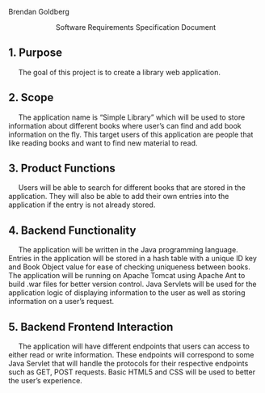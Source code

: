 Brendan Goldberg
<p align='center'>Software Requirements Specification Document</p>

## 1. Purpose
&nbsp;&nbsp;&nbsp;&nbsp;&nbsp;The goal of this project is to create a library web application.
## 2. Scope
&nbsp;&nbsp;&nbsp;&nbsp;&nbsp;The application name is “Simple Library” which will be used to store information about different books where user’s can find and add book information on the fly. This target users of this application are people that like reading books and want to find new material to read.
## 3. Product Functions
&nbsp;&nbsp;&nbsp;&nbsp;&nbsp;Users will be able to search for different books that are stored in the application. They will also be able to add their own entries into the application if the entry is not already stored.
## 4. Backend Functionality
&nbsp;&nbsp;&nbsp;&nbsp;&nbsp;The application will be written in the Java programming language. Entries in the application will be stored in a hash table with a unique ID key and Book Object value for ease of checking uniqueness between books. The application will be running on Apache Tomcat using Apache Ant to build .war files for better version control. Java Servlets will be used for the application logic of displaying information to the user as well as storing information on a user’s request.
## 5. Backend Frontend Interaction
&nbsp;&nbsp;&nbsp;&nbsp;&nbsp;The application will have different endpoints that users can access to either read or write information. These endpoints will correspond to some Java Servlet that will handle the protocols for their respective endpoints such as GET, POST requests. Basic HTML5 and CSS will be used to better the user’s experience.
